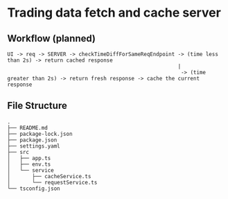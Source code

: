 # Trading data fetch and cache server

## Workflow (planned)

```
UI -> req -> SERVER -> checkTimeDiffForSameReqEndpoint -> (time less than 2s) -> return cached response
                                                       |
                                                        -> (time greater than 2s) -> return fresh response -> cache the current response
``` 



## File Structure 
```
.
├── README.md
├── package-lock.json
├── package.json
├── settings.yaml
├── src
│   ├── app.ts
│   ├── env.ts
│   └── service
│       ├── cacheService.ts
│       └── requestService.ts
└── tsconfig.json
```
